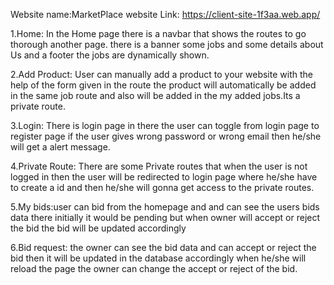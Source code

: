 Website name:MarketPlace
website Link: https://client-site-1f3aa.web.app/

1.Home: In the Home page there is a navbar that shows the routes to go thorough another page. there is a banner some jobs and some details about Us and a footer the jobs are dynamically shown.

2.Add Product: User can manually add a product to your website with the help of the form given in the route the product will automatically be added in the same job route and also will be added in the my added jobs.Its a private route.

3.Login: There is login page in there the user can toggle from login page to register page if the user gives wrong password or wrong email then he/she will get a alert message.

4.Private Route: There are some Private routes that when the user is not logged in then the user will be redirected to login page where he/she have to create a id and then he/she will gonna get access to the private routes.

5.My bids:user can bid from the homepage and and can see the users bids data there initially it would be pending but when owner will accept or reject the bid the bid will be updated accordingly


6.Bid request: the owner can see the bid data and can accept or reject the bid then it will be updated in the database accordingly when he/she will reload the page the owner can change the accept or reject of the bid.   


 





